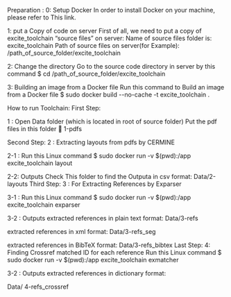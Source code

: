 Preparation :
0: Setup Docker
In order to install Docker on your machine, please refer to This link.

1: put a Copy of code on server
First of all,  we need to put a copy of excite_toolchain “source files” on server:
Name of source files folder is: excite_toolchain
Path of source files on server(for Example): /path_of_source_folder/excite_toolchain

2: Change the directory
Go to the source code directory in server by this command
$ cd /path_of_source_folder/excite_toolchain

3: Building an image from a Docker file
Run this command to Build an image from a Docker file
$ sudo docker build --no-cache -t excite_toolchain . 

How to run Toolchain:
First Step:

1 : Open Data folder (which is located in root of source folder)
Put the pdf files in this folder  1-pdfs

Second Step:
2 : Extracting layouts from pdfs by CERMINE

2-1 :
Run this Linux command
$ sudo docker run -v $(pwd):/app excite_toolchain layout

2-2: Outputs
Check This folder to find the Outputa in csv format:
Data/2-layouts
Third Step:
3 : For Extracting References by Exparser

3-1 :
Run this Linux command
$ sudo docker run -v $(pwd):/app excite_toolchain exparser

3-2 : Outputs
extracted references in plain text format:
Data/3-refs

extracted references in xml format:
Data/3-refs_seg

extracted references in BibTeX format: 
Data/3-refs_bibtex 
Last Step:
4: Finding Crossref matched ID for each reference
Run this Linux command
$ sudo docker run -v $(pwd):/app excite_toolchain exmatcher

3-2 : Outputs
extracted references in dictionary format: 

Data/ 4-refs_crossref
